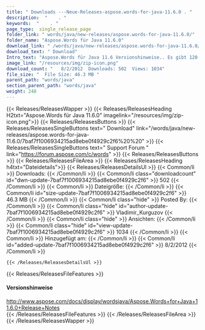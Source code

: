 ```yaml
---
title: " Downloads ---Neue-Releases-aspose.words-for-java-11.6.0 . "
description:  "    . " 
keywords:  "    . " 
page_type:  single_release_page
folder_link: " words/java/new-releases/aspose.words-for-java-11.6.0/"
folder_name: "Aspose.Words für Java 11.6.0"
download_link: " /words/java/new-releases/aspose.words-for-java-11.6.0/7baf7f1006934215ad8ebe0f4929c2f6"
download_text: " Download"
Intro_text: "Aspose.Words für Java 11.6 Versionshinweise.. Es gibt 120 Verbesserungen und..."
image_link: "/resources/img/zip-icon.png"
download_count: "   8/2/2012  Downloads: 502  Views: 1034"
file_size: "  File Size: 46.3 MB "
parent_path: "words/java"
section_parent_path: "words/java"
weight: 248
---
```


{{< Releases/ReleasesWapper >}}
  {{< Releases/ReleasesHeading H2txt="Aspose.Words für Java 11.6.0" imagelink="/resources/img/zip-icon.png">}}
  {{< Releases/ReleasesButtons >}}
    {{< Releases/ReleasesSingleButtons text=" Download" link="/words/java/new-releases/aspose.words-for-java-11.6.0/7baf7f1006934215ad8ebe0f4929c2f6%20%20" >}}
    {{< Releases/ReleasesSingleButtons text=" Support Forum " link="https://forum.aspose.com/c/words" >}}
  {{< Releases/ReleasesButtons >}}
  {{< Releases/ReleasesFileArea >}}
    {{< Releases/ReleasesHeading h4txt="Dateidetails">}}
    {{< Releases/ReleasesDetailsUl >}}
            {{< Common/li >}} Downloads: {{< /Common/li >}}
      {{< Common/li class="downloadcount" id="dwn-update-7baf7f1006934215ad8ebe0f4929c2f6" >}} 502 {{< /Common/li >}}
      {{< Common/li >}} Dateigröße: {{< /Common/li >}}
      {{< Common/li id="size-update-7baf7f1006934215ad8ebe0f4929c2f6" >}} 46.3 MB {{< /Common/li >}} 
      {{< Common/li  class="hide" >}} Posted By: {{< /Common/li >}} 
      {{< Common/li class="hide" id="author-update-7baf7f1006934215ad8ebe0f4929c2f6" >}} Vladimir_Kurguzov {{< /Common/li >}}
      {{< Common/li class="hide" >}} Ansichten: {{< /Common/li >}}
      {{< Common/li class="hide" id="view-update-7baf7f1006934215ad8ebe0f4929c2f6" >}} 1034 {{< /Common/li >}}
      {{< Common/li >}} Hinzugefügt am: {{< /Common/li >}}
      {{< Common/li id="added-update-7baf7f1006934215ad8ebe0f4929c2f6" >}} 8/2/2012 {{< /Common/li >}} 

    {{< /Releases/ReleasesDetailsUl >}}

  {{< Releases/ReleasesFileFeatures >}}
      <h4>Versionshinweise</h4><div> <a href="http://www.aspose.com/docs/display/wordsjava/Aspose.Words+for+Java+11.6.0+Release+Notes">http://www.aspose.com/docs/display/wordsjava/Aspose.Words+for+Java+11.6.0+Release+Notes</a></div>
  {{< /Releases/ReleasesFileFeatures >}}
 {{< /Releases/ReleasesFileArea >}}
{{< /Releases/ReleasesWapper >}}




